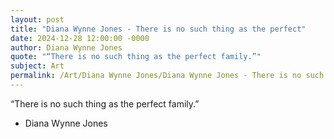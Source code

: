 ```yaml
---
layout: post
title: "Diana Wynne Jones - There is no such thing as the perfect"
date: 2024-12-28 12:00:00 -0000
author: Diana Wynne Jones
quote: "“There is no such thing as the perfect family.”"
subject: Art
permalink: /Art/Diana Wynne Jones/Diana Wynne Jones - There is no such thing as the perfect
---
```


“There is no such thing as the perfect family.”

- Diana Wynne Jones
